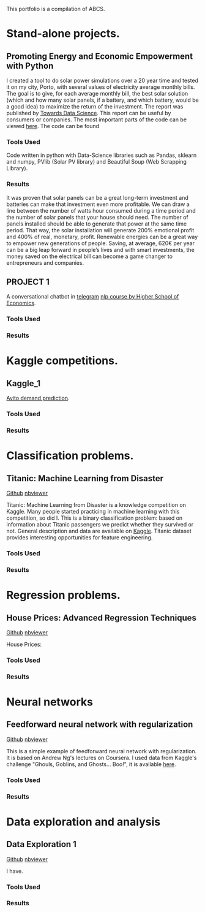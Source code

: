 This portfolio is a compilation of ABCS.

# Stand-alone projects.

## Promoting Energy and Economic Empowerment with Python

I created a tool to do solar power simulations over a 20 year time and tested it on my city, Porto, with several values of electricity average monthly bills. The goal is to give, for each average monthly bill, the best solar solution (which and how many solar panels, if a battery, and which battery, would be a good idea) to maximize the return of the investment.
The report was published by [Towards Data Science](https://github.com/).
This report can be useful by consumers or companies.
The most important parts of the code can be viewed [here](https://github.com/perkier/Perkier.Energy). The code can be found 

### Tools Used
Code written in python with Data-Science libraries such as Pandas, sklearn and numpy, PVlib (Solar PV library) and Beautiful Soup (Web Scrapping Library).

### Results
It was proven that solar panels can be a great long-term investment and batteries can make that investment even more profitable.
We can draw a line between the number of watts hour consumed during a time period and the number of solar panels that your house should need. The number of panels installed should be able to generate that power at the same time period. That way, the solar installation will generate 200% emotional profit and 400% of real, monetary, profit.
Renewable energies can be a great way to empower new generations of people. Saving, at average, 620€ per year can be a big leap forward in people’s lives and with smart investments, the money saved on the electrical bill can become a game changer to entrepreneurs and companies.


## PROJECT 1

A conversational chatbot in [telegram](http://t.me/)  [nlp course by Higher School of Economics](https://www.coursera.org/learn/language-processing/home/welcome).

### Tools Used

### Results


# Kaggle competitions.

## Kaggle_1

[Avito demand prediction](https://www.kaggle.com/c/avito-demand-prediction).

### Tools Used

### Results


# Classification problems.

## Titanic: Machine Learning from Disaster

[Github](https://github.com/) [nbviewer](http://nbviewer.jupyter.org/github/Erlemar/Erlemar.github.io/blob/master/Notebooks/Titanic.ipynb)

Titanic: Machine Learning from Disaster is a knowledge competition on Kaggle. Many people started practicing in machine learning with this competition, so did I. This is a binary classification problem: based on information about Titanic passengers we predict whether they survived or not. General description and data are available on [Kaggle](https://www.kaggle.com/c/titanic).
Titanic dataset provides interesting opportunities for feature engineering.

### Tools Used

### Results



# Regression problems.

## House Prices: Advanced Regression Techniques

[Github](https://github.com/) [nbviewer](http://nbviewer.jupyter.org/)

House Prices: 

### Tools Used

### Results


# Neural networks

## Feedforward neural network with regularization

[Github](https://github.com/) [nbviewer](http://nbviewer.jupyter.org/)

This is a simple example of feedforward neural network with regularization. It is based on Andrew Ng's lectures on Coursera. I used data from Kaggle's challenge "Ghouls, Goblins, and Ghosts... Boo!", it is available [here](https://www.kaggle.com/c/ghouls-goblins-and-ghosts-boo).


### Tools Used

### Results


# Data exploration and analysis

## Data Exploration 1

[Github](https://github.com/) [nbviewer](http://nbviewer.jupyter.org/)

I have.

### Tools Used

### Results


